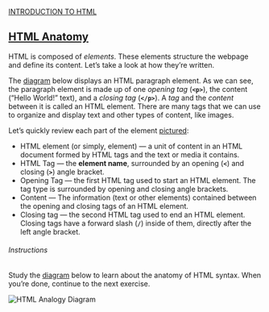 <a href="https://www.codecademy.com/paths/web-development/tracks/learn-html-web-dev-path/modules/learn-html-elements/lessons/intro-to-html/exercises/anatomy-html"><span>INTRODUCTION TO HTML</span></a>
<h2><a href="https://www.codecademy.com/paths/web-development/tracks/learn-html-web-dev-path/modules/learn-html-elements/lessons/intro-to-html/exercises/anatomy-html">HTML Anatomy</a></h2>
<p>HTML is composed of <em>elements</em>. These elements structure the webpage and define its content. Let’s take a look at how they’re written.</p>

<p>The <a href='https://s3.amazonaws.com/codecademy-content/courses/learn-html/elements-and-structure/html+lesson+image.svg'>diagram</a> below displays an HTML paragraph element. As we can see, the paragraph element is made up of one <em>opening tag</em> (<code><b>&lt;p&gt;</b></code>), the content (“Hello World!” text), and a <em>closing tag</em> (<code><b>&lt;/p&gt;</b></code>). A <em>tag</em> and the <em>content</em> between it is called an HTML element. There are many tags that we can use to organize and display text and other types of content, like images.</p>

<p>Let’s quickly review each part of the element <a href='https://s3.amazonaws.com/codecademy-content/courses/learn-html/elements-and-structure/html+lesson+image.svg'>pictured</a>:</p>
<ul>
<li>HTML element (or simply, element) — a unit of content in an HTML document formed by HTML tags and the text or media it contains.</li>

<li>HTML Tag — the <b>element name</b>, surrounded by an opening (<code><b>&lt;</b></code>) and closing (<code><b>&gt;</b></code>) angle bracket.</li>

<li>Opening Tag — the first HTML tag used to start an HTML element. The tag type is surrounded by opening and closing angle brackets.</li>

<li>Content — The information (text or other elements) contained between the opening and closing tags of an HTML element.</li>

<li>Closing tag — the second HTML tag used to end an HTML element. Closing tags have a forward slash (<code><b>/</b></code>) inside of them, directly after the left angle bracket.</li>
</ul>

<h6>Instructions</h6>
<p>Study the <a href='https://s3.amazonaws.com/codecademy-content/courses/learn-html/elements-and-structure/html+lesson+image.svg'>diagram</a> below to learn about the anatomy of HTML syntax. When you’re done, continue to the next exercise.</p> 

<img src="https://cdn-images-1.medium.com/max/800/1*j7ijLkr1jR3Vh_DNTLh5oQ.png" alt="HTML Analogy Diagram">
